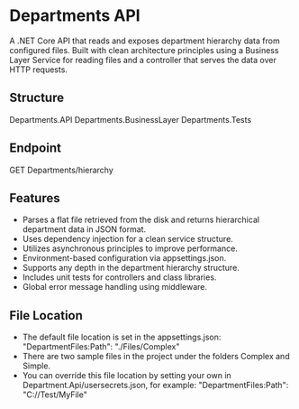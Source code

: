 # Departments API
A .NET Core API that reads and exposes department hierarchy data from configured files. Built with clean architecture principles using a Business Layer Service for reading files and a controller that serves the data over HTTP requests.

## Structure
Departments.API
Departments.BusinessLayer
Departments.Tests

## Endpoint
GET Departments/hierarchy

## Features
- Parses a flat file retrieved from the disk and returns hierarchical department data in JSON format.
- Uses dependency injection for a clean service structure.
- Utilizes asynchronous principles to improve performance.
- Environment-based configuration via appsettings.json.
- Supports any depth in the department hierarchy structure.
- Includes unit tests for controllers and class libraries.
- Global error message handling using middleware.

## File Location
- The default file location is set in the appsettings.json: "DepartmentFiles:Path": "./Files/Complex"
- There are two sample files in the project under the folders Complex and Simple.
- You can override this file location by setting your own in Department.Api/usersecrets.json, for example: "DepartmentFiles:Path": "C://Test/MyFile"



